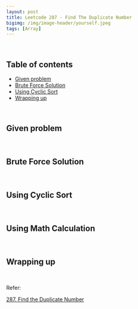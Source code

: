 ```yaml
---
layout: post
title: Leetcode 287 - Find The Duplicate Number
bigimg: /img/image-header/yourself.jpeg
tags: [Array]
---
```




<br>

## Table of contents
- [Given problem](#given-problem)
- [Brute Force Solution](#brute-force-solution)
- [Using Cyclic Sort](#using-cyclic-sort)
- [Wrapping up](#wrapping-up)


<br>

## Given problem






<br>

## Brute Force Solution






<br>

## Using Cyclic Sort





<br>

## Using Math Calculation





<br>

## Wrapping up




<br>

Refer:

[287. Find the Duplicate Number](https://leetcode.com/problems/find-the-duplicate-number)